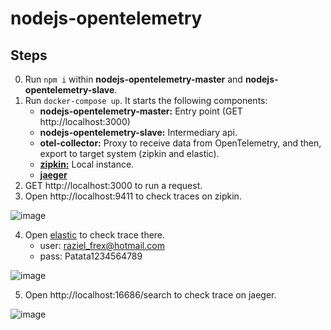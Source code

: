 # nodejs-opentelemetry

## Steps

0. Run `npm i` within **nodejs-opentelemetry-master** and **nodejs-opentelemetry-slave**.
1. Run `docker-compose up`.
   It starts the following components:
   * **nodejs-opentelemetry-master:** Entry point (GET http://localhost:3000)
   * **nodejs-opentelemetry-slave:** Intermediary api.
   * **otel-collector:** Proxy to receive data from OpenTelemetry, and then, export to target system (zipkin and elastic).
   * [**zipkin:**](https://zipkin.io/) Local instance.
   * [**jaeger**](https://www.jaegertracing.io/)
2. GET http://localhost:3000 to run a request.
3. Open http://localhost:9411 to check traces on zipkin.

![image](https://user-images.githubusercontent.com/24419905/113476410-abd9d480-947b-11eb-9c2e-f9d602e2b915.png)

4. Open [elastic](https://cloud.elastic.co/home) to check trace there.
   * user: raziel_frex@hotmail.com
   * pass: Patata1234564789

![image](https://user-images.githubusercontent.com/24419905/113476427-c449ef00-947b-11eb-80e4-88df30950314.png)

5. Open http://localhost:16686/search to check trace on jaeger.

![image](https://user-images.githubusercontent.com/24419905/113564577-e6717780-9609-11eb-9f27-951b0ebd70b8.png)
